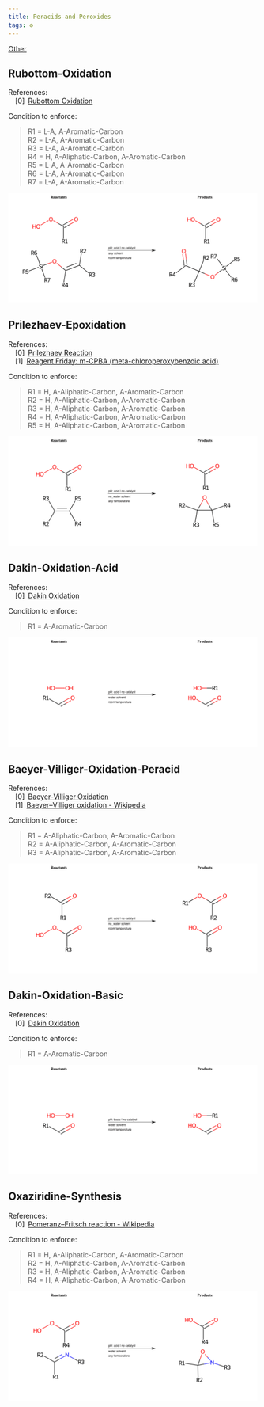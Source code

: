 ```yaml
---
title: Peracids-and-Peroxides
tags: ⚙️
---
```


[Other](/notes/Other/Other.md)
## Rubottom-Oxidation

References:   
 [0] [Rubottom Oxidation](https://synarchive.com/named-reactions/rubottom-oxidation)  
 


 
  Condition to enforce: 
> R1 = L-A, A-Aromatic-Carbon  
> R2 = L-A, A-Aromatic-Carbon  
> R3 = L-A, A-Aromatic-Carbon  
> R4 = H, A-Aliphatic-Carbon, A-Aromatic-Carbon  
> R5 = L-A, A-Aromatic-Carbon  
> R6 = L-A, A-Aromatic-Carbon  
> R7 = L-A, A-Aromatic-Carbon  
> 




![image](/notes/images/Rubottom-Oxidation.png)

## Prilezhaev-Epoxidation

References:   
 [0] [Prilezhaev Reaction](https://www.organic-chemistry.org/namedreactions/prilezhaev-reaction.shtm)  
 [1] [Reagent Friday: m-CPBA (meta-chloroperoxybenzoic acid)](https://www.masterorganicchemistry.com/2011/06/17/reagent-friday-m-cpba-meta-chloroperoxybenzoic-acid/)  
 


 
  Condition to enforce: 
> R1 = H, A-Aliphatic-Carbon, A-Aromatic-Carbon  
> R2 = H, A-Aliphatic-Carbon, A-Aromatic-Carbon  
> R3 = H, A-Aliphatic-Carbon, A-Aromatic-Carbon  
> R4 = H, A-Aliphatic-Carbon, A-Aromatic-Carbon  
> R5 = H, A-Aliphatic-Carbon, A-Aromatic-Carbon  
> 




![image](/notes/images/Prilezhaev-Epoxidation.png)

## Dakin-Oxidation-Acid

References:   
 [0] [Dakin Oxidation](https://synarchive.com/named-reactions/dakin-oxidation)  
 


 
  Condition to enforce: 
> R1 = A-Aromatic-Carbon  
> 




![image](/notes/images/Dakin-Oxidation-Acid.png)

## Baeyer-Villiger-Oxidation-Peracid

References:   
 [0] [Baeyer-Villiger Oxidation](https://www.organic-chemistry.org/namedreactions/baeyer-villiger-oxidation.shtm)  
 [1] [Baeyer–Villiger oxidation - Wikipedia](https://en.wikipedia.org/wiki/Baeyer–Villiger_oxidation)  
 


 
  Condition to enforce: 
> R1 = A-Aliphatic-Carbon, A-Aromatic-Carbon  
> R2 = A-Aliphatic-Carbon, A-Aromatic-Carbon  
> R3 = A-Aliphatic-Carbon, A-Aromatic-Carbon  
> 




![image](/notes/images/Baeyer-Villiger-Oxidation-Peracid.png)

## Dakin-Oxidation-Basic

References:   
 [0] [Dakin Oxidation](https://synarchive.com/named-reactions/dakin-oxidation)  
 


 
  Condition to enforce: 
> R1 = A-Aromatic-Carbon  
> 




![image](/notes/images/Dakin-Oxidation-Basic.png)

## Oxaziridine-Synthesis

References:   
 [0] [Pomeranz–Fritsch reaction - Wikipedia](https://en.wikipedia.org/wiki/Pomeranz%E2%80%93Fritsch_reaction)  
 


 
  Condition to enforce: 
> R1 = H, A-Aliphatic-Carbon, A-Aromatic-Carbon  
> R2 = H, A-Aliphatic-Carbon, A-Aromatic-Carbon  
> R3 = H, A-Aliphatic-Carbon, A-Aromatic-Carbon  
> R4 = H, A-Aliphatic-Carbon, A-Aromatic-Carbon  
> 




![image](/notes/images/Oxaziridine-Synthesis.png)

